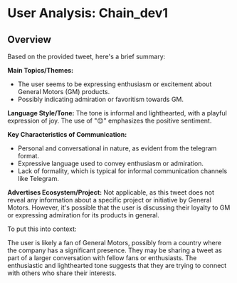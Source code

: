 # User Analysis: Chain_dev1

## Overview

Based on the provided tweet, here's a brief summary:

**Main Topics/Themes:**

* The user seems to be expressing enthusiasm or excitement about General Motors (GM) products.
* Possibly indicating admiration or favoritism towards GM.

**Language Style/Tone:**
The tone is informal and lighthearted, with a playful expression of joy. The use of "😊" emphasizes the positive sentiment.

**Key Characteristics of Communication:**

* Personal and conversational in nature, as evident from the telegram format.
* Expressive language used to convey enthusiasm or admiration.
* Lack of formality, which is typical for informal communication channels like Telegram.

**Advertises Ecosystem/Project:**
Not applicable, as this tweet does not reveal any information about a specific project or initiative by General Motors. However, it's possible that the user is discussing their loyalty to GM or expressing admiration for its products in general.

To put this into context:

The user is likely a fan of General Motors, possibly from a country where the company has a significant presence. They may be sharing a tweet as part of a larger conversation with fellow fans or enthusiasts. The enthusiastic and lighthearted tone suggests that they are trying to connect with others who share their interests.